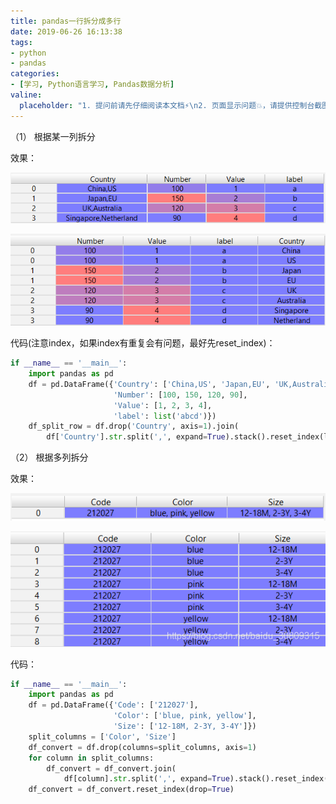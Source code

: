 ```yaml
---
title: pandas一行拆分成多行
date: 2019-06-26 16:13:38
tags:
- python
- pandas
categories:
- [学习, Python语言学习, Pandas数据分析]
valine:
  placeholder: "1. 提问前请先仔细阅读本文档⚡\n2. 页面显示问题💥，请提供控制台截图📸或者您的测试网址\n3. 其他任何报错💣，请提供详细描述和截图📸，祝食用愉快💪"
---
```


（1） 根据某一列拆分

效果：

![split01](../../../../images/split01.png)

![split02](../../../../images/split02.png)

代码(注意index，如果index有重复会有问题，最好先reset_index)：

```python
if __name__ == '__main__':
    import pandas as pd
    df = pd.DataFrame({'Country': ['China,US', 'Japan,EU', 'UK,Australia', 'Singapore,Netherland'],
                       'Number': [100, 150, 120, 90],
                       'Value': [1, 2, 3, 4],
                       'label': list('abcd')})
    df_split_row = df.drop('Country', axis=1).join(
        df['Country'].str.split(',', expand=True).stack().reset_index(level=1, drop=True).rename('Country'))
```

（2） 根据多列拆分

效果：

![split03](../../../../images/split03.png)

![split04](../../../../images/split04.png)

代码：

```python
if __name__ == '__main__':
    import pandas as pd
    df = pd.DataFrame({'Code': ['212027'],
                       'Color': ['blue, pink, yellow'],
                       'Size': ['12-18M, 2-3Y, 3-4Y']})
    split_columns = ['Color', 'Size']
    df_convert = df.drop(columns=split_columns, axis=1)
    for column in split_columns:
        df_convert = df_convert.join(
            df[column].str.split(',', expand=True).stack().reset_index(level=1, drop=True).rename(column))
    df_convert = df_convert.reset_index(drop=True)
```
